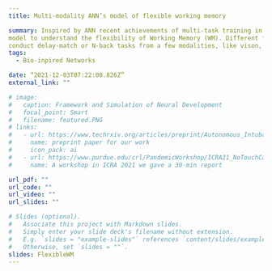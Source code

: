 ```yaml
---
title: Multi-modality ANN’s model of flexible working memory

summary: Inspired by ANN recent achievements of multi-task training in neuroscience, this project is building a systematic NN
model to understand the flexibility of Working Memory (WM). Different from previous work on WM, our model can
conduct delay-match or N-back tasks from a few modalities, like vison, auditory, text, etc.
tags:
  - Bio-inpired Networks

date: “2021-12-03T07:22:00.826Z”
external_link: ""

# image:
#   caption: Framework and Simulation of Neural Development
#   focal_point: Smart
#   filename: featured.PNG
# links:
#   - url: https://www.techrxiv.org/articles/preprint/Autonomous_Intubation_Robot_System_based_on_Visual_Servoing_and_Hybrid_Control/15087696
#     name: preprint paper for our work
#     icon_pack: ai
#   - url: https://www.purdue.edu/crl/PandemicWorkshop/ICRA21_NoTouchCare.html
#     name: A workshop in ICRA 2021 we gave a 30-min report

url_pdf: ""
url_code: ""
url_video: ""
url_slides: ""

# Slides (optional).
#   Associate this project with Markdown slides.
#   Simply enter your slide deck's filename without extension.
#   E.g. `slides = "example-slides"` references `content/slides/example-slides.md`.
#   Otherwise, set `slides = ""`.
slides: FlexibleWM
---
```


